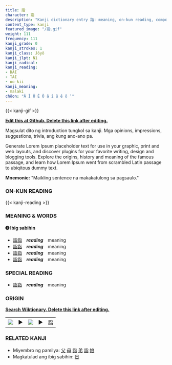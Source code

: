 ```yaml
---
title: 詣
character: 詣
description: "Kanji dictionary entry 詣: meaning, on-kun reading, compounds, origin, related kanji"
content_type: kanji
featured_image: "/詣.gif"
weight: 111
frequency: 111
kanji_grade: 0
kanji_strokes: 1
kanji_class: Jōyō
kanji_jlpt: N1
kanji_radical: 
kanji_reading: 
- DAI
- TAI
- oo-kii
kanji_meaning:
- malaki
chōon: "Ā Ī Ū Ē Ō ā ī ū ē ō ’"
---
```

[//]: # (Don't edit the line below. Kanji animated GIF code is automatically generated.)
{{< kanji-gif >}}

[//]: # (Edit below this line.)

**[Edit this at Github. Delete this link after editing.](https://github.com/tim0g/tim/tree/main/content/kanji/詣/index.md)**

Magsulat dito ng introduction tungkol sa kanji. Mga opinions, impressions, suggestions, trivia, ang kung ano-ano pa.

Generate Lorem Ipsum placeholder text for use in your graphic, print and web layouts, and discover plugins for your favorite writing, design and blogging tools. Explore the origins, history and meaning of the famous passage, and learn how Lorem Ipsum went from scrambled Latin passage to ubiqitous dummy text.
 
**Mnemonic:** "Maikling sentence na makakatulong sa pagsaulo."

### ON-KUN READING

[//]: # (Don't edit the line below. ON-KUN READING code is automatically generated.)
{{< kanji-reading >}}

### MEANING & WORDS

#### ➊ **Ibig sabihin**
  - [詣](../詣)[詣](../詣)　***reading***　meaning
  - [詣](../詣)[詣](../詣)　***reading***　meaning
  - [詣](../詣)[詣](../詣)　***reading***　meaning
  - [詣](../詣)[詣](../詣)　***reading***　meaning

### SPECIAL READING
  - [詣](../詣)[詣](../詣)　***reading***　meaning

### ORIGIN

**[Search Wiktionary. Delete this link after editing.](https://wiktionary.org/wiki/詣)**
<table class="kanji-table"><tr><td>
<img src="60px-詣-bronze.svg.png">
</td><td>▶</td><td>
<img src="60px-詣-oracle.svg.png">
</td><td>▶</td>
<td class="kanji-origin">詣</td>
</tr></table>

### RELATED KANJI
- Miyembro ng pamilya: [父](../父) [母](../母) [詣](../詣) [弟](../弟) [詣](../詣) [娘](../娘)
- Magkatulad ang ibig sabihin: [日](../日)
